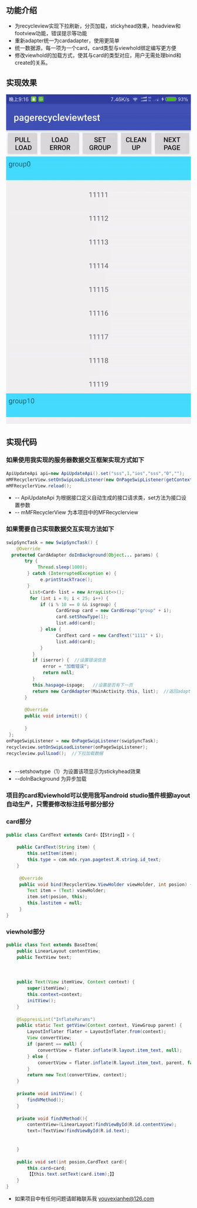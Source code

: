 ## 功能介绍
- 为recycleview实现下拉刷新，分页加载，stickyhead效果，headview和footview功能，错误提示等功能
- 重新adapter统一为cardadapter，使用更简单
- 统一数据源，每一项为一个card，card类型与viewhold绑定编写更方便
- 修改viewhold的加载方式，使其与card的类型对应，用户无需处理bind和create的关系。


## 实现效果
 
![图片](https://github.com/ryanliu19843/pagerecycleview/blob/master/ezgif-2-052447.gif)

## 实现代码
### 如果使用我实现的服务器数据交互框架实现方式如下

```Java
ApiUpdateApi api=new ApiUpdateApi().set("sss",1,"ios","sss","0","");
mMFRecyclerView.setOnSwipLoadListener(new OnPageSwipListener(getContext(), api, new DfText()));
mMFRecyclerView.reload();
```
- -- ApiUpdateApi 为根据接口定义自动生成的接口请求类，set方法为接口设置参数
- -- mMFRecyclerView 为本项目中的MFRecyclerview

### 如果需要自己实现数据交互实现方法如下

```Java
swipSyncTask = new SwipSyncTask() {
	@Override
  protected CardAdapter doInBackground(Object... params) {
       try {
            Thread.sleep(1000);
        } catch (InterruptedException e) {
             e.printStackTrace();
        }
         List<Card> list = new ArrayList<>();
         for (int i = 0; i < 25; i++) {
             if (i % 10 == 0 && isgroup) {
                   CardGroup card = new CardGroup("group" + i);
                   card.setShowType(1);
                   list.add(card);
             } else {
                   CardText card = new CardText("1111" + i);
                   list.add(card);
             }
          }
          if (iserror) {  //设置错误信息
              error = "加载错误";
              return null;
          }
          this.haspage=ispage;   //设置是否有下一页
          return new CardAdapter(MainActivity.this, list);  //返回adapter
       }

       @Override
       public void intermit() {

       }
 };
onPageSwipListener = new OnPageSwipListener(swipSyncTask);
recycleview.setOnSwipLoadListener(onPageSwipListener);
recycleview.pullLoad();  //下拉加载数据
				
```
- --setshowtype（1）为设置该项显示为stickyhead效果
- --doInBackground 为异步加载

### 项目的card和viewhold可以使用我写android studio插件根据layout自动生产，只需要修改标注括号部分部分
### card部分
```Java
public class CardText extends Card<【【String】】> {
	
	public CardText(String item) {
	    this.setItem(item);
    	this.type = com.mdx.ryan.pagetest.R.string.id_text;
    }

     @Override
     public void bind(RecyclerView.ViewHolder viewHolder, int posion) {
        Text item = (Text) viewHolder;
        item.set(posion, this);
        this.lastitem = null;
     }
}

```
### viewhold部分
```Java
public class Text extends BaseItem{
    public LinearLayout contentView;
    public TextView text;



    public Text(View itemView, Context context) {
        super(itemView);
        this.context=context;
        initView();
    }

    @SuppressLint("InflateParams")
    public static Text getView(Context context, ViewGroup parent) {
        LayoutInflater flater = LayoutInflater.from(context);
        View convertView;
        if (parent == null) {
            convertView = flater.inflate(R.layout.item_text, null);
        } else {
            convertView = flater.inflate(R.layout.item_text, parent, false);
        }
        return new Text(convertView, context);
    }

    private void initView() {
    	findVMethod();
    }

    private void findVMethod(){
        contentView=(LinearLayout)findViewById(R.id.contentView);
        text=(TextView)findViewById(R.id.text);


    }

    public void set(int posion,CardText card){
        this.card=card;
        【【this.text.setText(card.item);】】
    }
}
```

- 如果项目中有任何问题请邮箱联系我 youyexianhe@126.com
